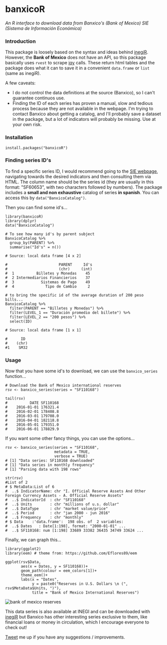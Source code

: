 # banxicoR 

*An R interface to download data from Banxico's (Bank of Mexico) SIE (Sistema de Información Económica)*


### Introduction 

This package is loosely based on the syntax and ideas behind [inegiR](https://github.com/Eflores89/inegiR). 
However, the **Bank of Mexico** does not have an API, so this package basically uses `rvest` to scrape [iqy](https://support.microsoft.com/en-us/kb/157482) calls.
These return html tables and the package does what it can to save it in a convenient `data.frame` or `list` (same as inegiR).

A few caveats:
- I do not control the data definitions at the source (Banxico), so I can't guarantee continuos use. 
- Finding the ID of each series has proven a manual, slow and tedious process because they are not available in the webpage. I'm trying to contact Banxico about getting a catalog, and I'll probably save a dataset in the package, but a lot of indicators will probably be missing. Use at your own risk. 


### Installation

```
install.packages("banxicoR")
```

### Finding series ID's

To find a specific series ID, I would recommend going to the [SIE webpage](http://www.banxico.org.mx/SieInternet/), navigating towards the desired indicators and then consulting them via HTML. The column name should be the series id (they are usually in this format: "SF60653", with two characters followed by numbers). The package includes a **small and non exhaustive** catalog of series **in spanish**. You can access this by `data("BanxicoCatalog")`.


Then you can find some id's...

```
library(banxicoR)
library(dplyr)
data("BanxicoCatalog")

# To see how many id's by parent subject 
BanxicoCatalog %>% 
  group_by(PARENT) %>% 
  summarise("Id's" = n())

# Source: local data frame [4 x 2]

#                       PARENT     Id's
#                       (chr)     (int)
#  1          Billetes y Monedas    45
#  2 Intermediarios Financierios    37
#  3            Sistemas de Pago    49
#  4              Tipo de Cambio     2

# to bring the specific id of the average duration of 200 peso bills...
BanxicoCatalog %>% 
  filter(PARENT == "Billetes y Monedas") %>% 
  filter(LEVEL_1 == "Duración promedio del billete") %>% 
  filter(LEVEL_2 == "200 pesos") %>% 
  select(ID)

# Source: local data frame [1 x 1]

#      ID
#    (chr)
#1    SM32
```

### Usage
Now that you have some id's to download, we can use the `banxico_series` function...

```
# Download the Bank of Mexico international reserves
rsv <- banxico_series(series = "SF110168")

tail(rsv)
#          DATE SF110168
#    2016-01-01 176321.4
#    2016-02-01 178408.8
#    2016-03-01 179708.0
#    2016-04-01 182118.8
#    2016-05-01 179351.0
#    2016-06-01 178829.9
```

If you want some other fancy things, you can use the options... 

```
rsv <- banxico_series(series = "SF110168", 
                      metadata = TRUE, 
                      verbose = TRUE)
# [1] "Data series: SF110168 downloaded"
# [1] "Data series in monthly frequency"
# [1] "Parsing data with 198 rows"

str(rsv)
#List of 2
# $ MetaData:List of 6
#  ..$ IndicatorName: chr "I. Official Reserve Assets And Other Foreign Currency Assets - A. Official Reserve Assets"
#  ..$ IndicatorId  : chr "SF110168"
#  ..$ Units        : chr "millions of u.s. dollar"
#  ..$ DataType     : chr "market value/price"
#  ..$ Period       : chr "jan 2000 - jun 2016"
#  ..$ Frequency    : chr "monthly"
# $ Data    :'data.frame':	198 obs. of  2 variables:
#  ..$ Dates   : Date[1:198], format: "2000-01-01" ...
#  ..$ SF110168: num [1:198] 33689 33382 36435 34749 33624 ...
```
Finally, we can graph this... 

```
library(ggplot2)
library(eem) # theme from: https://github.com/Eflores89/eem

ggplot(rsv$Data, 
       aes(x = Dates, y = SF110168))+
       geom_path(colour = eem_colors[1])+
       theme_eem()+
       labs(x = "Dates", 
            y = paste0("Reserves in U.S. Dollars \n (", rsv$MetaData$Units, ")"), 
            title = "Bank of Mexico International Reserves")
```

![bank of mexico reserves](http://enelmargen.org/banxicoR/imgs/banxicoR_1.png)

This data series is also available at INEGI and can be downloaded with [inegiR](https://github.com/Eflores89/inegiR) but Banxico has other interesting series exclusive to them, like financial loans or money in circulation, which I encourage everyone to check out!  

[Tweet](https://twitter.com/eflores89) me up if you have any suggestions / improvements.
